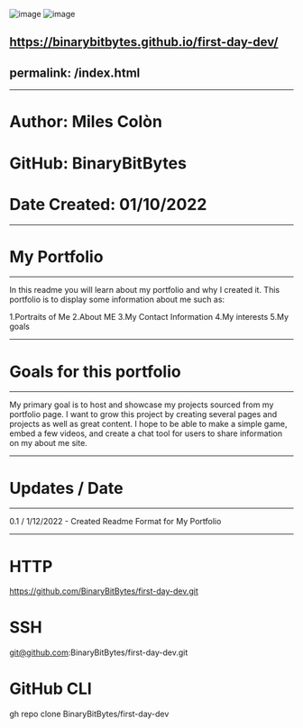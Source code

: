 ![image](https://user-images.githubusercontent.com/94703967/148874117-a089489d-ff90-4790-b59f-953b0781894b.png)
![image](https://user-images.githubusercontent.com/94703967/148874231-f306528e-aa88-4aae-9b9a-9c5f927212e3.png)


https://binarybitbytes.github.io/first-day-dev/
---
permalink: /index.html
---
---
# Author: Miles Colòn
# GitHub: BinaryBitBytes
# Date Created: 01/10/2022
---
# My Portfolio
---

In this readme you will learn about my portfolio and why I created it. This portfolio is to display some information about me such as:

1.Portraits of Me
2.About ME
3.My Contact Information
4.My interests
5.My goals

---
# Goals for this portfolio
---

My primary goal is to host and showcase my projects sourced from my portfolio page. I want to grow this project by creating several pages and projects as well as great content. I hope to be able to make a simple game, embed a few videos, and create a chat tool for users to share information on my about me site.

---
# Updates / Date
---
0.1 / 1/12/2022 - Created Readme Format for My Portfolio

---
# HTTP
https://github.com/BinaryBitBytes/first-day-dev.git
# SSH
git@github.com:BinaryBitBytes/first-day-dev.git
# GitHub CLI
gh repo clone BinaryBitBytes/first-day-dev
